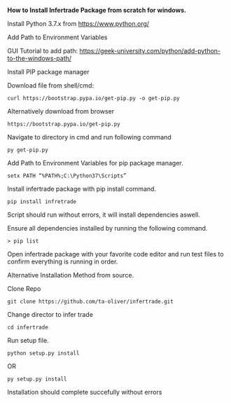 **How to Install Infertrade Package from scratch for windows.**

Install Python 3.7.x from https://www.python.org/

Add Path to Environment Variables

  GUI Tutorial to add path: https://geek-university.com/python/add-python-to-the-windows-path/

Install PIP package manager 

  Download file from shell/cmd:
  ```
  curl https://bootstrap.pypa.io/get-pip.py -o get-pip.py
  ```
  Alternatively download from browser
  ```
  https://bootstrap.pypa.io/get-pip.py
  ```
  Navigate to directory in cmd and run following command
  ```
  py get-pip.py
  ```
Add Path to Environment Variables for pip package manager.
```
setx PATH “%PATH%;C:\Python37\Scripts”
```

Install infertrade package with pip install command.
```
pip install infretrade
```
Script should run without errors, it will install dependencies aswell.

Ensure all dependencies installed by running the following command.
```
> pip list
```
Open infertrade package with your favorite code editor and run test files to confirm everything is running in order.

Alternative Installation Method from source.

Clone Repo
```
git clone https://github.com/ta-oliver/infertrade.git
```
Change director to infer trade

```
cd infertrade
```
Run setup file.
```
python setup.py install
```
OR
```
py setup.py install
```
Installation should complete succefully without errors




